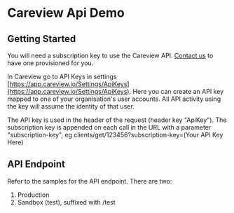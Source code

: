 # Careview Api Demo

## Getting Started

You will need a subscription key to use the Careview API. [Contact us](http://www.careviewapp.com/contact-us) to have one provisioned for you.

In Careview go to API Keys in settings [https://app.careview.io/Settings/ApiKeys](https://app.careview.io/Settings/ApiKeys). Here you can create an API key mapped to one of your organisation's user accounts. All API activity using the key will assume the identity of that user.

The API key is used in the header of the request (header key "ApiKey"). The subscription key is appended on each call in the URL with a parameter "subscription-key", eg clients/get/123456?subscription-key=(Your API Key Here)

## API Endpoint

Refer to the samples for the API endpoint. There are two:
1) Production
2) Sandbox (test), suffixed with /test



